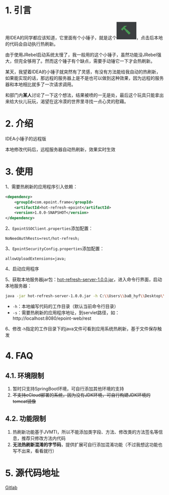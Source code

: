 # 1. 引言

用IDEA的同学都应该知道，它里面有个小锤子，就是这个![](../images/2022/01/10/001.png)，点击后本地的代码会自动执行热刷新。

由于使用JRebel启动系统太慢了，我一般用的这个小锤子，虽然功能没JRebel强大，但完全够用了。然而这个锤子有个缺点，需要手动锤它一下才会热刷新。

某天，我望着IDEA的小锤子就突然有了灵感，有没有方法能给我自动的热刷新，如果能实现的话，那远程的服务器上是不是也可以做到这种效果，因为远程的服务器和本地相比就多了一次请求调用。

和部门内**某人**讨论了一下这个想法，结果被喷的一无是处，最后这个玩具只能拿出来给大伙儿玩玩，渴望在这冷漠的世界里寻找一点心灵的慰藉。





# 2. 介绍

IDEA小锤子的远程版

本地修改代码后，远程服务器自动热刷新，效果实时生效



# 3. 使用

1、需要热刷新的应用程序引入依赖：

```xml
<dependency>
    <groupId>com.epoint.frame</groupId>
    <artifactId>hot-refresh-epoint</artifactId>
    <version>1.0.0-SNAPSHOT</version>
</dependency>
```

2、`EpointSSOClient.properties`添加配置：

```properties
NoNeedAuthRests=rest/hot-refresh;
```

3、`EpointSecurityConfig.properties`添加配置：

```properties
allowUploadExtensions=java;
```

4、启动应用程序

5、获取本地服务器jar包：[hot-refresh-server-1.0.0.jar](http://192.168.0.99:8081/nexus/repository/framerelase/com/hyf/hot-refresh-server/1.0.0/hot-refresh-server-1.0.0.jar)，进入命令行界面，启动本地服务器：

```bash
java -jar hot-refresh-server-1.0.0.jar -h C:\\Users\\baB_hyf\\Desktop\\test -s http://localhost:8080/epoint-web/rest
```

- `-h`：本地编写代码的工作目录（默认当前命令行目录）
- `-s`：需要热刷新的应用程序地址，到servlet路径，如：http://localhost:8080/epoint-web/rest

6、修改`-h`指定的工作目录下的java文件可看到应用系统热刷新，基于文件保存触发



# 4. FAQ

## 4.1. 环境限制

1. 暂时只支持SpringBoot环境，可自行添加其他环境的支持
2. ~~不支持eCloud部署的系统，因为没有JDK环境，可自行构建JDK环境的tomcat镜像~~



## 4.2. 功能限制

1. 热刷新功能基于JVMTI，所以不能添加类字段、方法、修改类的方法签名等信息，推荐只修改方法内代码
2. **无法热刷新混淆的字节码**，提供扩展可自行添加混淆功能（不过我想这功能也写不出来，看看就行）





# 5. 源代码地址

[Gitlab](http://192.168.0.200/hyfeng/hot-refresh-epoint)













